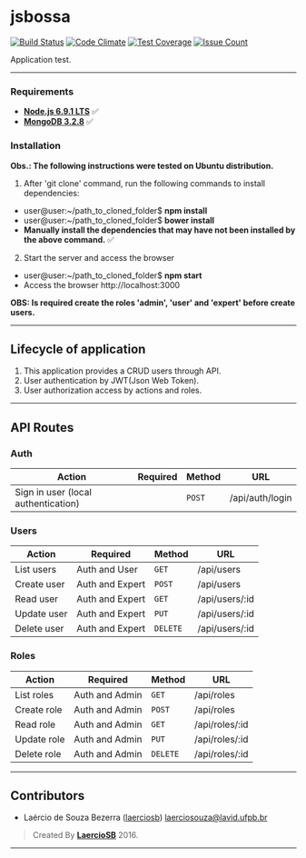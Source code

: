 # jsbossa
[![Build Status](https://travis-ci.org/ProjetosIFPB/RAD_Project.svg?branch=master)](https://travis-ci.org/laerciosb/jsbossa)
[![Code Climate](https://codeclimate.com/github/laerciosb/jsbossa/badges/gpa.svg)](https://codeclimate.com/github/laerciosb/jsbossa)
[![Test Coverage](https://codeclimate.com/github/laerciosb/jsbossa/badges/coverage.svg)](https://codeclimate.com/github/laerciosb/jsbossa/coverage)
[![Issue Count](https://codeclimate.com/github/laerciosb/jsbossa/badges/issue_count.svg)](https://codeclimate.com/github/laerciosb/jsbossa)

Application test.

---

### Requirements ###

* **[Node.js 6.9.1 LTS](http://nodejs.org/en/)** :white_check_mark:
* **[MongoDB 3.2.8](https://docs.mongodb.com/)** :white_check_mark:

### Installation ###

**Obs.: The following instructions were tested on Ubuntu distribution.**

1. After 'git clone' command, run the following commands to install dependencies:
  - user@user:~/path_to_cloned_folder$ **npm install**
  - user@user:~/path_to_cloned_folder$ **bower install**
  - **Manually install the dependencies that may have not been installed by the above command.** :white_check_mark:

2. Start the server and access the browser
  - user@user:~/path_to_cloned_folder$ **npm start**
  - Access the browser http://localhost:3000

**OBS: Is required create the roles 'admin', 'user' and 'expert' before create users.**


---

## Lifecycle of application ##

1. This application provides a CRUD users through API.
2. User authentication by JWT(Json Web Token).
3. User authorization access by actions and roles.

---

## API Routes ##

### Auth ###
|   Action                                 | Required          | Method    | URL                                               
| -----------------------------------------|-------------------|-----------|----------------------------------------------------- 
|   Sign in user (local authentication)    |                   |  `POST`   | /api/auth/login

### Users ###
|   Action                                 | Required          | Method    | URL                                               
| -----------------------------------------|-------------------|-----------|----------------------------------------------------- 
|   List users                             | Auth and User     |  `GET`    | /api/users
|   Create user                            | Auth and Expert   |  `POST`   | /api/users
|   Read user                              | Auth and Expert   |  `GET`    | /api/users/:id
|   Update user                            | Auth and Expert   |  `PUT`    | /api/users/:id
|   Delete user                            | Auth and Expert   |  `DELETE` | /api/users/:id

### Roles ###
|   Action                                 | Required          | Method    | URL
| -----------------------------------------|-------------------|-----------|-----------------------------------------------------
|   List roles                             | Auth and Admin    |  `GET`    | /api/roles
|   Create role                            | Auth and Admin    |  `POST`   | /api/roles
|   Read role                              | Auth and Admin    |  `GET`    | /api/roles/:id
|   Update role                            | Auth and Admin    |  `PUT`    | /api/roles/:id
|   Delete role                            | Auth and Admin    |  `DELETE` | /api/roles/:id

---

## Contributors

* Laércio de Souza Bezerra ([laerciosb](https://github.com/laerciosb)) laerciosouza@lavid.ufpb.br

>Created By **[LaercioSB](http://lavid.ufpb.br/index.php/projetos/equipe/)** 2016.

---